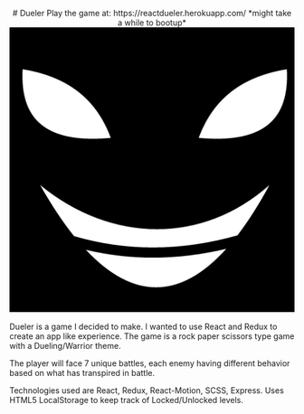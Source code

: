 
<p align="center">
  # Dueler
  Play the game at: https://reactdueler.herokuapp.com/ *might take a while to bootup*
  <img src="https://github.com/EseOkonofua/React-Dueler/blob/master/public/assets/images/Sly.png"> 
</p>

Dueler is a game I decided to make. I wanted to use React and Redux to create an app like experience.
The game is a rock paper scissors type game with a Dueling/Warrior theme.


The player will face 7 unique battles, each enemy having different behavior based on what has transpired in battle. 

Technologies used are React, Redux, React-Motion, SCSS, Express.
Uses HTML5 LocalStorage to keep track of Locked/Unlocked levels. 
